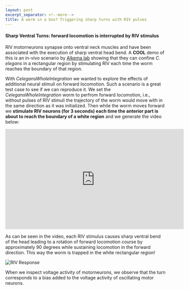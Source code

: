 ```yaml
---
layout: post
excerpt_separator: <!--more-->
title: A worm in a box? Triggering sharp turns with RIV pulses
---
```


#### Sharp Ventral Turns: forward locomotion is interrupted by RIV stimulus

RIV motorneurons synapse onto ventral neck muscles and have been associated with the execution of sharp ventral head bend. A **COOL** demo of this is an in-vivo scenario by [Alkema lab](https://www.umassmed.edu/AlkemaLab/) showing that they can confine _C. elegans_ in a rectangular region by stimulating RIV each time the worm reaches the boundary of that region. 

With _CelegansWholeIntegration_ we wanted to explore the effects of additional neural stimuli on forward locomotion. Such a scenario is a great test case to see if we can reproduce it. We set the _CelegansWholeIntegration_ worm to perfrom forward locomotion, i.e., without pulses of RIV stimuli the trajectory of the worm would move with in the same direction as it was initialized. Then while the worm moves forward we **stimulate RIV neurons (for 3 seconds) each time the anterior part is about to reach the boundary of a white region** and we generate the video below:

<iframe width="560" height="315" src="https://www.youtube.com/embed/hJfpxhMVUgc" frameborder="0" allow="accelerometer; autoplay; encrypted-media; gyroscope; picture-in-picture" allowfullscreen></iframe>

<!--more-->
As can be seen in the video, each RIV stimulus causes sharp ventral bend of the head leading to a rotation of forward locomotion course by approximately 90 degrees while sustaining locomotion in the forward direction. This way the worm is trapped in the white rectangular region!

![RIV Response](/CelegansWholeIntegration/media/RIV.png)

When we inspect voltage activity of motorneurons, we observe that the turn corresponds to a bias added to the voltage activity of oscillating motor neurons.
